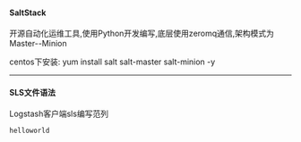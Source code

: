 #### SaltStack

开源自动化运维工具,使用Python开发编写,底层使用zeromq通信,架构模式为Master--Minion

centos下安装: yum install salt salt-master salt-minion -y

---

#### SLS文件语法

 Logstash客户端sls编写范列

    helloworld





